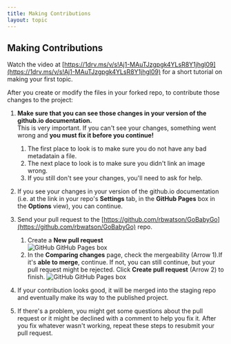 ```yaml
---
title: Making Contributions 
layout: topic
---
```

## Making Contributions

Watch the video at [https://1drv.ms/v/s!Aj1-MAuTJzgpgk4YLsR8Y1jhgl09](https://1drv.ms/v/s!Aj1-MAuTJzgpgk4YLsR8Y1jhgl09) for a short tutorial on making your first topic.

After you create or modify the files in your forked repo, to contribute those changes to the project:

1. **Make sure that you can see those changes in your version of the github.io documentation.** <br>
This is very important. If you can't see your changes, something went wrong and **you must fix it before you continue!**
    1. The first place to look is to make sure you do not have any bad metadatain a file.
    1. The next place to look is to make sure you didn't link an image wrong.
    2. If you still don't see your changes, you'll need to ask for help.
1. If you see your changes in your version of the github.io documentation (i.e. at the link in your repo's **Settings** tab, in the **GitHub Pages** box in the **Options** view), you can continue.
1. Send your pull request to the [https://github.com/rbwatson/GoBabyGo](https://github.com/rbwatson/GoBabyGo) repo.
	1. Create a **New pull request** <br>
![GitHub GitHub Pages box]({{site.baseurl}}/assets/images/contribute_pullrequest.png)
	2. In the **Comparing changes** page, check the mergeability (Arrow 1).If it's **able to merge**, continue. If not, you can still continue, but your pull request might be rejected. Click **Create pull request** (Arrow 2) to finish.
![GitHub GitHub Pages box]({{site.baseurl}}/assets/images/contribute_create.png)

1. If your contribution looks good, it will be merged into the staging repo and eventually make its way to the published project.
1. If there's a problem, you might get some questions about the pull request or it might be declined with a comment to help you fix it. After you fix whatever wasn't working, repeat these steps to resubmit your pull request.

